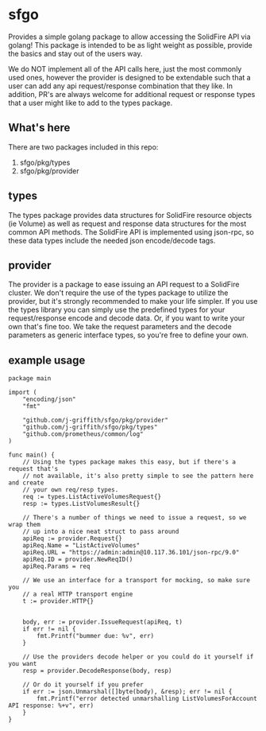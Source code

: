 # sfgo

Provides a simple golang package to allow accessing the SolidFire API via
golang!  This package is intended to be as light weight as possible, provide
the basics and stay out of the users way.

We do NOT implement all of the API calls here, just the most commonly used
ones, however the provider is designed to be extendable such that a user can
add any api request/response combination that they like.  In addition, PR's are
always welcome for additional request or response types that a user might like
to add to the types package.

## What's here
There are two packages included in this repo:
1. sfgo/pkg/types
2. sfgo/pkg/provider

## types
The types package provides data structures for SolidFire resource objects (ie
Volume) as well as request and response data structures for the most common API
methods.  The SolidFire API is implemented using json-rpc, so these data types
include the needed json encode/decode tags.

## provider
The provider is a package to ease issuing an API request to a SolidFire
cluster.  We don't require the use of the types package to utilize the
provider, but it's strongly recommended to make your life simpler.  If you use
the types library you can simply use the predefined types for your
request/response encode and decode data.  Or, if you want to write your own
that's fine too.  We take the request parameters and the decode parameters as
generic interface types, so you're free to define your own.

## example usage

```golang
package main

import (
    "encoding/json"
    "fmt"

    "github.com/j-griffith/sfgo/pkg/provider"
    "github.com/j-griffith/sfgo/pkg/types"
    "github.com/prometheus/common/log"
)

func main() {
    // Using the types package makes this easy, but if there's a request that's
    // not available, it's also pretty simple to see the pattern here and create
    // your own req/resp types.
    req := types.ListActiveVolumesRequest{}
    resp := types.ListVolumesResult{}

    // There's a number of things we need to issue a request, so we wrap them
    // up into a nice neat struct to pass around
    apiReq := provider.Request{}
    apiReq.Name = "ListActiveVolumes"
    apiReq.URL = "https://admin:admin@10.117.36.101/json-rpc/9.0"
    apiReq.ID = provider.NewReqID()
    apiReq.Params = req

    // We use an interface for a transport for mocking, so make sure you
    // a real HTTP transport engine
    t := provider.HTTP{}

    
    body, err := provider.IssueRequest(apiReq, t)
    if err != nil {
        fmt.Printf("bummer due: %v", err)
    }

    // Use the providers decode helper or you could do it yourself if you want
    resp = provider.DecodeResponse(body, resp)

    // Or do it yourself if you prefer
    if err := json.Unmarshal([]byte(body), &resp); err != nil {
        fmt.Printf("error detected unmarshalling ListVolumesForAccount API response: %+v", err)
    }
}
```
